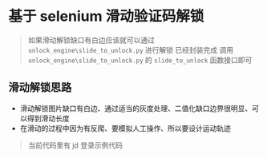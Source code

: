 # 基于 selenium 滑动验证码解锁
> 如果滑动解锁缺口有白边应该就可以通过`unlock_engine\slide_to_unlock.py` 进行解锁
> 已经封装完成 调用 `unlock_engine\slide_to_unlock.py` 的 `slide_to_unlock` 函数接口即可
## 滑动解锁思路 

- 滑动解锁图片缺口有白边、通过适当的灰度处理、二值化缺口边界很明显、可以得到滑动长度
- 在滑动的过程中因为有反爬、要模拟人工操作、所以要设计运动轨迹

> 当前代码里有 jd 登录示例代码
